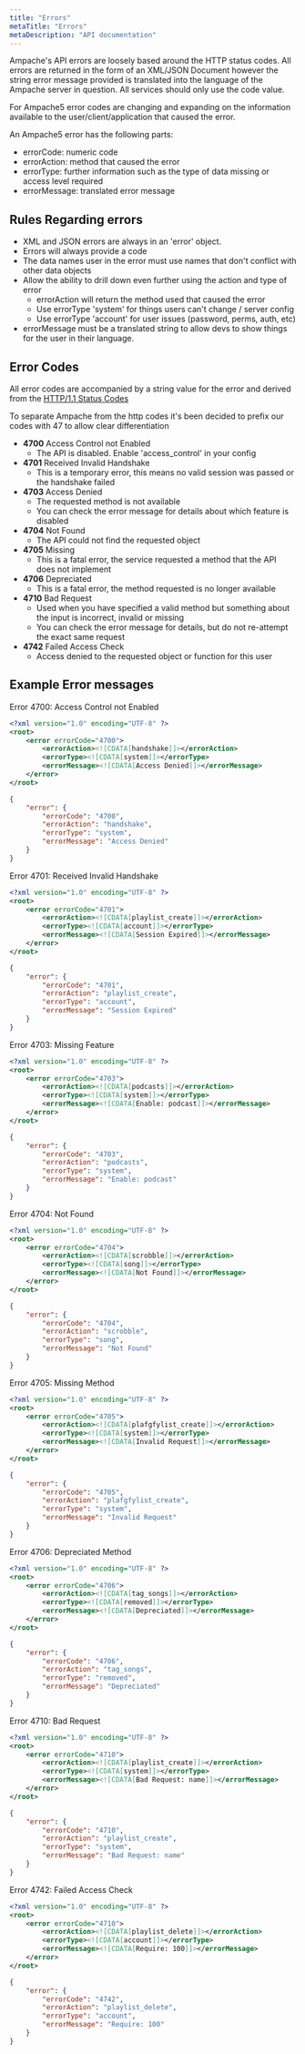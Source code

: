 ```yaml
---
title: "Errors"
metaTitle: "Errors"
metaDescription: "API documentation"
---
```


Ampache's API errors are loosely based around the HTTP status codes. All errors are returned in the form of an XML/JSON Document however the string error message provided is translated into the language of the Ampache server in question. All services should only use the code value.

For Ampache5 error codes are changing and expanding on the information available to the user/client/application that caused the error.

An Ampache5 error has the following parts:

* errorCode: numeric code
* errorAction: method that caused the error
* errorType: further information such as the type of data missing or access level required
* errorMessage: translated error message

## Rules Regarding errors

* XML and JSON errors are always in an 'error' object.
* Errors will always provide a code
* The data names user in the error must use names that don't conflict with other data objects
* Allow the ability to drill down even further using the action and type of error
  * errorAction will return the method used that caused the error
  * Use errorType 'system' for things users can't change / server config
  * Use errorType 'account' for user issues (password, perms, auth, etc)
* errorMessage must be a translated string to allow devs to show things for the user in their language.

## Error Codes

All error codes are accompanied by a string value for the error and derived from the [HTTP/1.1 Status Codes](http://www.w3.org/Protocols/rfc2616/rfc2616-sec10.html)

To separate Ampache from the http codes it's been decided to prefix our codes with 47 to allow clear differentiation

* **4700** Access Control not Enabled
  * The API is disabled. Enable 'access_control' in your config
* **4701** Received Invalid Handshake
  * This is a temporary error, this means no valid session was passed or the handshake failed
* **4703** Access Denied
  * The requested method is not available
  * You can check the error message for details about which feature is disabled
* **4704** Not Found
  * The API could not find the requested object
* **4705** Missing
  * This is a fatal error, the service requested a method that the API does not implement
* **4706** Depreciated
  * This is a fatal error, the method requested is no longer available
* **4710** Bad Request
  * Used when you have specified a valid method but something about the input is incorrect, invalid or missing
  * You can check the error message for details, but do not re-attempt the exact same request
* **4742** Failed Access Check
  * Access denied to the requested object or function for this user

## Example Error messages

Error 4700: Access Control not Enabled

```XML
<?xml version="1.0" encoding="UTF-8" ?>
<root>
    <error errorCode="4700">
        <errorAction><![CDATA[handshake]]></errorAction>
        <errorType><![CDATA[system]]></errorType>
        <errorMessage><![CDATA[Access Denied]]></errorMessage>
    </error>
</root>
```

```JSON
{
    "error": {
        "errorCode": "4700",
        "errorAction": "handshake",
        "errorType": "system",
        "errorMessage": "Access Denied"
    }
}
```

Error 4701: Received Invalid Handshake

```XML
<?xml version="1.0" encoding="UTF-8" ?>
<root>
	<error errorCode="4701">
		<errorAction><![CDATA[playlist_create]]></errorAction>
		<errorType><![CDATA[account]]></errorType>
		<errorMessage><![CDATA[Session Expired]]></errorMessage>
	</error>
</root>
```

```JSON
{
    "error": {
        "errorCode": "4701",
        "errorAction": "playlist_create",
        "errorType": "account",
        "errorMessage": "Session Expired"
    }
}
```

Error 4703: Missing Feature

```XML
<?xml version="1.0" encoding="UTF-8" ?>
<root>
    <error errorCode="4703">
        <errorAction><![CDATA[podcasts]]></errorAction>
        <errorType><![CDATA[system]]></errorType>
        <errorMessage><![CDATA[Enable: podcast]]></errorMessage>
    </error>
</root>
```

```JSON
{
    "error": {
        "errorCode": "4703",
        "errorAction": "podcasts",
        "errorType": "system",
        "errorMessage": "Enable: podcast"
    }
}
```

Error 4704: Not Found

```XML
<?xml version="1.0" encoding="UTF-8" ?>
<root>
	<error errorCode="4704">
		<errorAction><![CDATA[scrobble]]></errorAction>
		<errorType><![CDATA[song]]></errorType>
		<errorMessage><![CDATA[Not Found]]></errorMessage>
	</error>
</root>
```

```JSON
{
    "error": {
        "errorCode": "4704",
        "errorAction": "scrobble",
        "errorType": "song",
        "errorMessage": "Not Found"
    }
}
```

Error 4705: Missing Method

```XML
<?xml version="1.0" encoding="UTF-8" ?>
<root>
	<error errorCode="4705">
		<errorAction><![CDATA[plafgfylist_create]]></errorAction>
		<errorType><![CDATA[system]]></errorType>
		<errorMessage><![CDATA[Invalid Request]]></errorMessage>
	</error>
</root>
```

```JSON
{
    "error": {
        "errorCode": "4705",
        "errorAction": "plafgfylist_create",
        "errorType": "system",
        "errorMessage": "Invalid Request"
    }
}
```

Error 4706: Depreciated Method

```XML
<?xml version="1.0" encoding="UTF-8" ?>
<root>
	<error errorCode="4706">
		<errorAction><![CDATA[tag_songs]]></errorAction>
		<errorType><![CDATA[removed]]></errorType>
		<errorMessage><![CDATA[Depreciated]]></errorMessage>
	</error>
</root>
```

```JSON
{
    "error": {
        "errorCode": "4706",
        "errorAction": "tag_songs",
        "errorType": "removed",
        "errorMessage": "Depreciated"
    }
}
```

Error 4710: Bad Request

```XML
<?xml version="1.0" encoding="UTF-8" ?>
<root>
	<error errorCode="4710">
		<errorAction><![CDATA[playlist_create]]></errorAction>
		<errorType><![CDATA[system]]></errorType>
		<errorMessage><![CDATA[Bad Request: name]]></errorMessage>
	</error>
</root>
```

```JSON
{
    "error": {
        "errorCode": "4710",
        "errorAction": "playlist_create",
        "errorType": "system",
        "errorMessage": "Bad Request: name"
    }
}
```

Error 4742: Failed Access Check

```XML
<?xml version="1.0" encoding="UTF-8" ?>
<root>
	<error errorCode="4710">
		<errorAction><![CDATA[playlist_delete]]></errorAction>
		<errorType><![CDATA[account]]></errorType>
		<errorMessage><![CDATA[Require: 100]]></errorMessage>
	</error>
</root>
```

```JSON
{
    "error": {
        "errorCode": "4742",
        "errorAction": "playlist_delete",
        "errorType": "account",
        "errorMessage": "Require: 100"
    }
}
```
